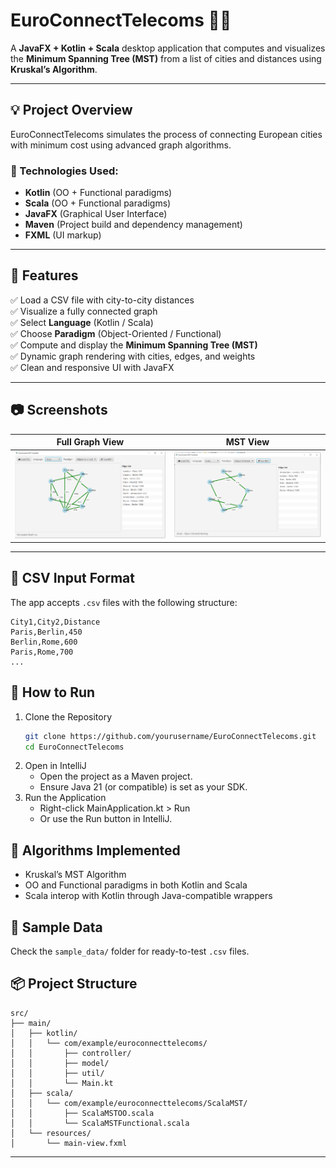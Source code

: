# EuroConnectTelecoms 🚉📡

A **JavaFX + Kotlin + Scala** desktop application that computes and visualizes the **Minimum Spanning Tree (MST)** from a list of cities and distances using **Kruskal’s Algorithm**.

---

## 💡 Project Overview

EuroConnectTelecoms simulates the process of connecting European cities with minimum cost using advanced graph algorithms.

### 🔧 Technologies Used:
- **Kotlin** (OO + Functional paradigms)
- **Scala** (OO + Functional paradigms)
- **JavaFX** (Graphical User Interface)
- **Maven** (Project build and dependency management)
- **FXML** (UI markup)

---

## 📁 Features

✅ Load a CSV file with city-to-city distances  
✅ Visualize a fully connected graph  
✅ Select **Language** (Kotlin / Scala)  
✅ Choose **Paradigm** (Object-Oriented / Functional)  
✅ Compute and display the **Minimum Spanning Tree (MST)**  
✅ Dynamic graph rendering with cities, edges, and weights  
✅ Clean and responsive UI with JavaFX

---

## 📷 Screenshots

| Full Graph View | MST View |
|-----------------|-----------|
| ![Full Graph](https://github.com/Hamza3351/EuroConnectTelecoms/blob/master/Screenshots/BeforeRunningMST.PNG) | ![MST View](https://github.com/Hamza3351/EuroConnectTelecoms/blob/master/Screenshots/AfterRunningMST.PNG) |

---

## 📂 CSV Input Format

The app accepts `.csv` files with the following structure:

```csv
City1,City2,Distance
Paris,Berlin,450
Berlin,Rome,600
Paris,Rome,700
...
```

## 🚀 How to Run
1. Clone the Repository
   ```bash
   git clone https://github.com/yourusername/EuroConnectTelecoms.git
   cd EuroConnectTelecoms
   ```
2. Open in IntelliJ
   - Open the project as a Maven project.
   - Ensure Java 21 (or compatible) is set as your SDK.
3. Run the Application
   - Right-click MainApplication.kt > Run
   - Or use the Run button in IntelliJ.

## 🧠 Algorithms Implemented
- Kruskal’s MST Algorithm
- OO and Functional paradigms in both Kotlin and Scala
- Scala interop with Kotlin through Java-compatible wrappers

## 🧪 Sample Data
Check the `sample_data/` folder for ready-to-test `.csv` files.

## 📦 Project Structure
```
src/
├── main/
│   ├── kotlin/
│   │   └── com/example/euroconnecttelecoms/
│   │       ├── controller/
│   │       ├── model/
│   │       ├── util/
│   │       └── Main.kt
│   ├── scala/
│   │   └── com/example/euroconnecttelecoms/ScalaMST/
│   │       ├── ScalaMSTOO.scala
│   │       └── ScalaMSTFunctional.scala
│   └── resources/
│       └── main-view.fxml
```
---
